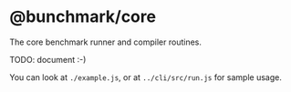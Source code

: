 # @bunchmark/core

The core benchmark runner and compiler routines.

TODO: document :-)

You can look at `./example.js`, or at `../cli/src/run.js` for sample usage.